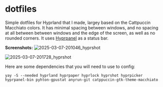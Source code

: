# dotfiles
Simple dotfiles for Hyprland that I made, largey based on the Cattpuccin Macchiato colors. It has minimal spacing between windows, and no spacing at all between between windows and the edge of the screen, as well as no rounded corners. It uses [Hyprpanel](https://github.com/Jas-SinghFSU/HyprPanel) as a status bar.

**Screenshots:**
![2025-03-07-201046_hyprshot](https://github.com/user-attachments/assets/4902ab9a-6301-4a93-9832-3f73537984d2) 

![2025-03-07-201728_hyprshot](https://github.com/user-attachments/assets/06e54aec-d7ee-4915-aef5-584a4caf9ed9)


Here are some dependencies that you will need to use to config:

```yay -S --needed hyprland hyprpaper hyprlock hyprshot hyprpicker hyprpanel-bin pyhton-gpustat anyrun-git catppuccin-gtk-theme-macchiato```
